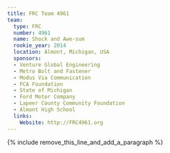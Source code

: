 ```yaml
---
title: FRC Team 4961
team:
  type: FRC
  number: 4961
  name: Shock and Awe-sum
  rookie_year: 2014
  location: Almont, Michigan, USA
  sponsors:
  - Venture Global Engineering
  - Metro Bolt and Fastener
  - Modus Via Communication
  - FCA Foundation
  - State of Michigan
  - Ford Motor Company
  - Lapeer County Community Foundation
  - Almont High School
  links:
    Website: http://FRC4961.org
---
```


{% include remove_this_line_and_add_a_paragraph %}